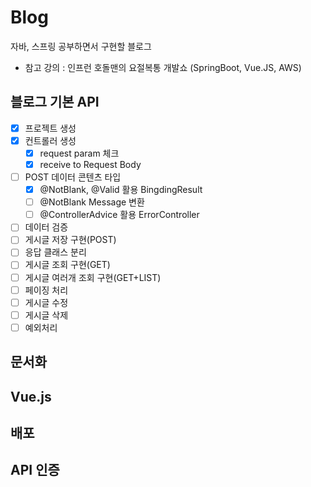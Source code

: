 # Blog
자바, 스프링 공부하면서 구현할 블로그
- 참고 강의 : 인프런 호돌맨의 요절복통 개발쇼 (SpringBoot, Vue.JS, AWS)

## 블로그 기본 API
- [x] 프로젝트 생성
- [x] 컨트롤러 생성
    - [x] request param 체크
    - [x] receive to Request Body
- [ ] POST 데이터 콘텐츠 타입
  - [x] @NotBlank, @Valid 활용 BingdingResult
  - [ ] @NotBlank Message 변환
  - [ ] @ControllerAdvice 활용 ErrorController
- [ ] 데이터 검증
- [ ] 게시글 저장 구현(POST)
- [ ] 응답 클래스 분리
- [ ] 게시글 조회 구현(GET)
- [ ] 게시글 여러개 조회 구현(GET+LIST)
- [ ] 페이징 처리
- [ ] 게시글 수정
- [ ] 게시글 삭제
- [ ] 예외처리

## 문서화

## Vue.js

## 배포

## API 인증